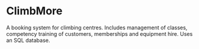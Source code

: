# ClimbMore
 A booking system for climbing centres. Includes management of classes, competency training of customers, memberships and equipment hire. Uses an SQL database. 
